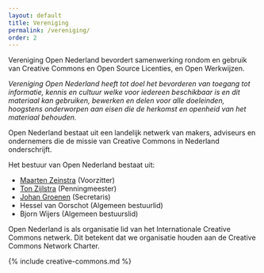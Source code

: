 ```yaml
---
layout: default
title: Vereniging
permalink: /vereniging/
order: 2
---
```

Vereniging Open Nederland bevordert samenwerking rondom en gebruik van Creative Commons en Open Source Licenties, en Open Werkwijzen.

_Vereniging Open Nederland heeft tot doel het bevorderen van toegang tot informatie, kennis en cultuur welke voor iedereen beschikbaar is en dit materiaal kan gebruiken, bewerken en delen voor alle doeleinden, hoogstens onderworpen aan eisen die de herkomst en openheid van het materiaal behouden._

Open Nederland bestaat uit een landelijk netwerk van makers, adviseurs en ondernemers die de missie van Creative Commons in Nederland onderschrijft.

Het bestuur van Open Nederland bestaat uit:

- [Maarten Zeinstra](https://www.ip-squared.com) (Voorzitter)
- [Ton Zijlstra](https://www.zylstra.org/) (Penningmeester)
- [Johan Groenen](https://www.jgroenen.nl) (Secretaris)
- Hessel van Oorschot (Algemeen bestuurlid)
- Bjorn Wijers (Algemeen bestuurslid)

Open Nederland is als organisatie lid van het Internationale Creative Commons netwerk. Dit betekent dat we organisatie houden aan de Creative Commons Network Charter.

{% include creative-commons.md %}
